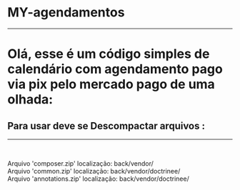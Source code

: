 # MY-agendamentos
<hr>

<h1> Olá, esse é um código simples de calendário com agendamento pago via pix pelo mercado pago de uma olhada: </h1>

<h2>Para usar deve se Descompactar arquivos :</h2>
<hr>
<br>
<p>Arquivo 'composer.zip' localização: back/vendor/
<br>
Arquivo 'common.zip' localização: back/vendor/doctrinee/ 
<br>
Arquivo 'annotations.zip' localização: back/vendor/doctrinee/ </p>
